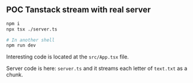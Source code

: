 ## POC Tanstack stream with real server

```sh
npm i
npx tsx ./server.ts

# In another shell
npm run dev
```

Interesting code is located at the `src/App.tsx` file.

Server code is here: `server.ts` and it streams each letter of `text.txt` as a chunk.